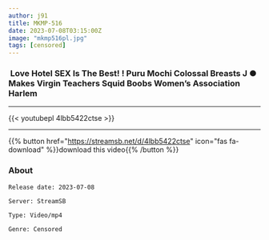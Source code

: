 ```yaml
---
author: j91
title: MKMP-516
date: 2023-07-08T03:15:00Z
image: "mkmp516pl.jpg"
tags: [censored]
---
```


###  Love Hotel SEX Is The Best! ! Puru Mochi Colossal Breasts J ● Makes Virgin Teachers Squid Boobs Women’s Association Harlem
___

{{< youtubepl 4lbb5422ctse >}}
___

{{% button href="https://streamsb.net/d/4lbb5422ctse" icon="fas fa-download" %}}download this video{{% /button %}}
### About

`Release date: 2023-07-08`

`Server: StreamSB`

`Type: Video/mp4`

`Genre:	Censored`